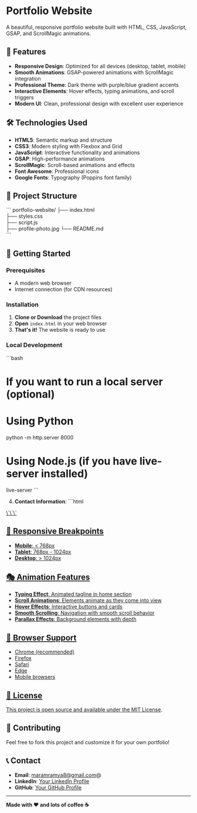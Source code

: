 # Portfolio Website

A beautiful, responsive portfolio website built with HTML, CSS, JavaScript, GSAP, and ScrollMagic animations.

## 🌟 Features

- **Responsive Design**: Optimized for all devices (desktop, tablet, mobile)
- **Smooth Animations**: GSAP-powered animations with ScrollMagic integration
- **Professional Theme**: Dark theme with purple/blue gradient accents
- **Interactive Elements**: Hover effects, typing animations, and scroll triggers
- **Modern UI**: Clean, professional design with excellent user experience

## 🛠️ Technologies Used

- **HTML5**: Semantic markup and structure
- **CSS3**: Modern styling with Flexbox and Grid
- **JavaScript**: Interactive functionality and animations
- **GSAP**: High-performance animations
- **ScrollMagic**: Scroll-based animations and effects
- **Font Awesome**: Professional icons
- **Google Fonts**: Typography (Poppins font family)

## 📁 Project Structure

\`\`\`
portfolio-website/
├── index.html         
├── styles.css        
├── script.js           
├── profile-photo.jpg 
└── README.md          
\`\`\`

## 🚀 Getting Started

### Prerequisites
- A modern web browser
- Internet connection (for CDN resources)

### Installation

1. **Clone or Download** the project files
2. **Open** `index.html` in your web browser
3. **That's it!** The website is ready to use

### Local Development
\`\`\`bash
# If you want to run a local server (optional)
# Using Python
python -m http.server 8000

# Using Node.js (if you have live-server installed)
live-server
\`\`\`


4. **Contact Information**:
\`\`\`html
<a href="mailto:your.email@example.com">
<a href="https://linkedin.com/in/yourprofile">
\`\`\`



## 📱 Responsive Breakpoints

- **Mobile**: < 768px
- **Tablet**: 768px - 1024px  
- **Desktop**: > 1024px

## 🎭 Animation Features

- **Typing Effect**: Animated tagline in home section
- **Scroll Animations**: Elements animate as they come into view
- **Hover Effects**: Interactive buttons and cards
- **Smooth Scrolling**: Navigation with smooth scroll behavior
- **Parallax Effects**: Background elements with depth

## 🔧 Browser Support

- Chrome (recommended)
- Firefox
- Safari
- Edge
- Mobile browsers

## 📄 License

This project is open source and available under the [MIT License](LICENSE).

## 🤝 Contributing

Feel free to fork this project and customize it for your own portfolio!

## 📞 Contact

- **Email**: maramramya8@gmail.com@
- **LinkedIn**: [Your LinkedIn Profile](https://linkedin.com/in/maramramya7r/)
- **GitHub**: [Your GitHub Profile](https://github.com/rm-experiments)

---

**Made with ❤️ and lots of coffee ☕**
